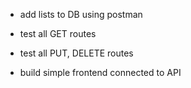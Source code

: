 - add lists to DB using postman
- test all GET routes
- test all PUT, DELETE routes

- build simple frontend connected to API